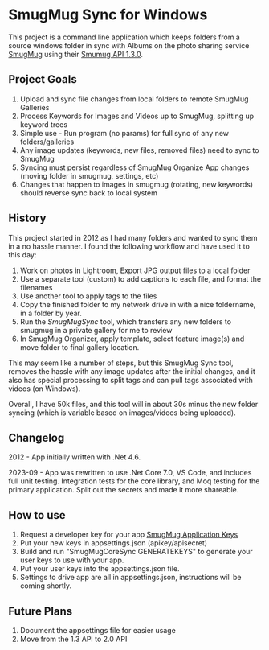 # SmugMug Sync for Windows
This project is a command line application which keeps folders from a source windows folder in sync with Albums on the photo sharing service [SmugMug](https://www.smugmug.com/) using their [Smumug API 1.3.0](https://api.smugmug.com/services/api/json/1.3).

## Project Goals
1. Upload and sync file changes from local folders to remote SmugMug Galleries
1. Process Keywords for Images and Videos up to SmugMug, splitting up keyword trees
1. Simple use - Run program (no params) for full sync of any new folders/galleries
1. Any image updates (keywords, new files, removed files) need to sync to SmugMug
1. Syncing must persist regardless of SmugMug Organize App changes (moving folder in smugmug, settings, etc)
1. Changes that happen to images in smugmug (rotating, new keywords) should reverse sync back to local system

## History
This project started in 2012 as I had many folders and wanted to sync them in a no hassle manner.  I found the following workflow and have used it to this day:

1. Work on photos in Lightroom, Export JPG output files to a local folder
1. Use a separate tool (custom) to add captions to each file, and format the filenames
1. Use another tool to apply tags to the files 
1. Copy the finished folder to my network drive in with a nice foldername, in a folder by year.
1. Run the *SmugMugSync* tool, which transfers any new folders to smugmug in a private gallery for me to review
1. In SmugMug Organizer, apply template, select feature image(s) and move folder to final gallery location.

This may seem like a number of steps, but this SmugMug Sync tool, removes the hassle with any image updates after the initial changes, and it also has special processing to split tags and can pull tags associated with videos (on Windows). 

Overall, I have 50k files, and this tool will in about 30s minus the new folder syncing (which is variable based on images/videos being uploaded).

## Changelog
2012 - App initially written with .Net 4.6.
<various years of tweaks>

2023-09 - App was rewritten to use .Net Core 7.0, VS Code, and includes full unit testing. Integration tests for the core library, and Moq testing for the primary application. Split out the secrets and made it more shareable.

## How to use
1. Request a developer key for your app [SmugMug Application Keys](https://api.smugmug.com/api/developer)
1. Put your new keys in appsettings.json (apikey/apisecret)
1. Build and run "SmugMugCoreSync GENERATEKEYS" to generate your user keys to use with your app.
1. Put your user keys into the appsettings.json file. 
1. Settings to drive app are all in appsettings.json, instructions will be coming shortly.

## Future Plans
1. Document the appsettings file for easier usage
2. Move from the 1.3 API to 2.0 API  




